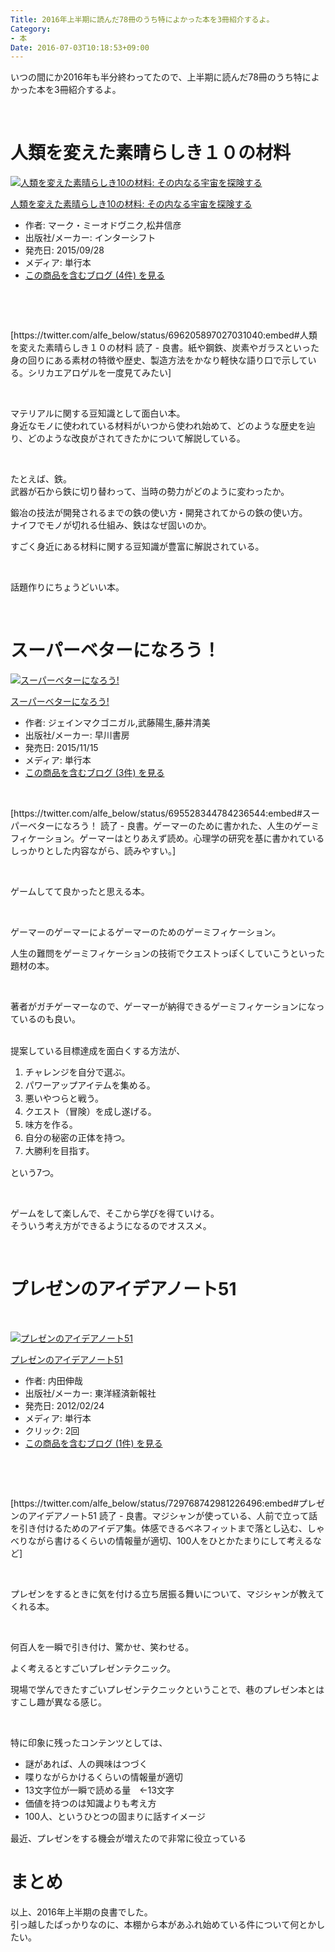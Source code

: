 ```yaml
---
Title: 2016年上半期に読んだ78冊のうち特によかった本を3冊紹介するよ。
Category:
- 本
Date: 2016-07-03T10:18:53+09:00
---
```


<p>いつの間にか2016年も半分終わってたので、上半期に読んだ78冊のうち特によかった本を3冊紹介するよ。</p>
<p> </p>

# 人類を変えた素晴らしき１０の材料

<div class="freezed">
<div class="external-link-detail"><a href="http://www.amazon.co.jp/exec/obidos/ASIN/4772695478/ab1025-22/"><img class="external-link-detail-image" title="人類を変えた素晴らしき10の材料: その内なる宇宙を探険する" src="http://ecx.images-amazon.com/images/I/51T7gPZIckL._SL160_.jpg" alt="人類を変えた素晴らしき10の材料: その内なる宇宙を探険する" /></a>
<div class="external-link-detail-info">
<p class="external-link-detail-title"><a href="http://www.amazon.co.jp/exec/obidos/ASIN/4772695478/ab1025-22/">人類を変えた素晴らしき10の材料: その内なる宇宙を探険する</a></p>
<ul>
<li><span class="external-link-detail-label">作者:</span> マーク・ミーオドヴニク,松井信彦</li>
<li><span class="external-link-detail-label">出版社/メーカー:</span> インターシフト</li>
<li><span class="external-link-detail-label">発売日:</span> 2015/09/28</li>
<li><span class="external-link-detail-label">メディア:</span> 単行本</li>
<li><a href="http://d.hatena.ne.jp/asin/4772695478/ab1025-22" target="_blank">この商品を含むブログ (4件) を見る</a></li>
</ul>
</div>
<div class="external-link-detail-foot"> </div>
</div>
</div>
<p> </p>
<p>[https://twitter.com/alfe_below/status/696205897027031040:embed#人類を変えた素晴らしき１０の材料 読了 - 良書。紙や鋼鉄、炭素やガラスといった身の回りにある素材の特徴や歴史、製造方法をかなり軽快な語り口で示している。シリカエアロゲルを一度見てみたい]</p>
<p> </p>
<p>マテリアルに関する豆知識として面白い本。<br />身近なモノに使われている材料がいつから使われ始めて、どのような歴史を辿り、どのような改良がされてきたかについて解説している。</p>
<p> </p>
<p>たとえば、鉄。<br />武器が石から鉄に切り替わって、当時の勢力がどのように変わったか。</p>
<p>鍛冶の技法が開発されるまでの鉄の使い方・開発されてからの鉄の使い方。<br />ナイフでモノが切れる仕組み、鉄はなぜ固いのか。</p>
<p>すごく身近にある材料に関する豆知識が豊富に解説されている。</p>
<p> </p>
<p>話題作りにちょうどいい本。</p>
<p> </p>

# スーパーベターになろう！

<div class="freezed">
<div class="external-link-detail"><a href="http://www.amazon.co.jp/exec/obidos/ASIN/415209575X/ab1025-22/"><img class="external-link-detail-image" title="スーパーベターになろう!" src="http://ecx.images-amazon.com/images/I/51a21XrAtoL._SL160_.jpg" alt="スーパーベターになろう!" /></a>
<div class="external-link-detail-info">
<p class="external-link-detail-title"><a href="http://www.amazon.co.jp/exec/obidos/ASIN/415209575X/ab1025-22/">スーパーベターになろう!</a></p>
<ul>
<li><span class="external-link-detail-label">作者:</span> ジェインマクゴニガル,武藤陽生,藤井清美</li>
<li><span class="external-link-detail-label">出版社/メーカー:</span> 早川書房</li>
<li><span class="external-link-detail-label">発売日:</span> 2015/11/15</li>
<li><span class="external-link-detail-label">メディア:</span> 単行本</li>
<li><a href="http://d.hatena.ne.jp/asin/415209575X/ab1025-22" target="_blank">この商品を含むブログ (3件) を見る</a></li>
</ul>
</div>
<div class="external-link-detail-foot"> </div>
</div>
</div>
<p>[https://twitter.com/alfe_below/status/695528344784236544:embed#スーパーベターになろう！ 読了 - 良書。ゲーマーのために書かれた、人生のゲーミフィケーション。ゲーマーはとりあえず読め。心理学の研究を基に書かれているしっかりとした内容ながら、読みやすい。]</p>
<p> </p>
<p>ゲームしてて良かったと思える本。</p>
<p> </p>
<p>ゲーマーのゲーマーによるゲーマーのためのゲーミフィケーション。</p>
<p>人生の難問をゲーミフィケーションの技術でクエストっぽくしていこうといった題材の本。</p>
<p> </p>
<p>著者がガチゲーマーなので、ゲーマーが納得できるゲーミフィケーションになっているのも良い。</p>
<p><br />提案している目標達成を面白くする方法が、</p>
<ol>
<li><span style="line-height: 1.5;">チャレンジを自分で選ぶ。</span></li>
<li><span style="line-height: 1.5;">パワーアップアイテムを集める。</span></li>
<li><span style="line-height: 1.5;">悪いやつらと戦う。</span></li>
<li><span style="line-height: 1.5;">クエスト（冒険）を成し遂げる。</span></li>
<li><span style="line-height: 1.5;">味方を作る。</span></li>
<li><span style="line-height: 1.5;">自分の秘密の正体を持つ。</span></li>
<li><span style="line-height: 1.5;">大勝利を目指す。</span></li>
</ol>
<p>という7つ。</p>
<p> </p>
<p>ゲームをして楽しんで、そこから学びを得ていける。<br />そういう考え方ができるようになるのでオススメ。</p>
<p> </p>

# プレゼンのアイデアノート51

<p> </p>
<div class="freezed">
<div class="external-link-detail"><a href="http://www.amazon.co.jp/exec/obidos/ASIN/4492557067/ab1025-22/"><img class="external-link-detail-image" title="プレゼンのアイデアノート51" src="http://ecx.images-amazon.com/images/I/31zfsw2ozOL._SL160_.jpg" alt="プレゼンのアイデアノート51" /></a>
<div class="external-link-detail-info">
<p class="external-link-detail-title"><a href="http://www.amazon.co.jp/exec/obidos/ASIN/4492557067/ab1025-22/">プレゼンのアイデアノート51</a></p>
<ul>
<li><span class="external-link-detail-label">作者:</span> 内田伸哉</li>
<li><span class="external-link-detail-label">出版社/メーカー:</span> 東洋経済新報社</li>
<li><span class="external-link-detail-label">発売日:</span> 2012/02/24</li>
<li><span class="external-link-detail-label">メディア:</span> 単行本</li>
<li><span class="external-link-detail-label">クリック</span>: 2回</li>
<li><a href="http://d.hatena.ne.jp/asin/4492557067/ab1025-22" target="_blank">この商品を含むブログ (1件) を見る</a></li>
</ul>
</div>
<div class="external-link-detail-foot"> </div>
</div>
</div>
<p> </p>
<p>[https://twitter.com/alfe_below/status/729768742981226496:embed#プレゼンのアイデアノート51 読了 - 良書。マジシャンが使っている、人前で立って話を引き付けるためのアイデア集。体感できるベネフィットまで落とし込む、しゃべりながら書けるくらいの情報量が適切、100人をひとかたまりにして考えるなど]</p>
<p> </p>
<p>プレゼンをするときに気を付ける立ち居振る舞いについて、マジシャンが教えてくれる本。</p>
<p> </p>
<p>何百人を一瞬で引き付け、驚かせ、笑わせる。</p>
<p>よく考えるとすごいプレゼンテクニック。</p>
<p>現場で学んできたすごいプレゼンテクニックということで、巷のプレゼン本とはすこし趣が異なる感じ。</p>
<p> </p>
<p>特に印象に残ったコンテンツとしては、</p>
<ul>
<li><span style="line-height: 1.5;">謎があれば、人の興味はつづく</span></li>
<li><span style="line-height: 1.5;">喋りながらかけるくらいの情報量が適切</span></li>
<li><span style="line-height: 1.5;">13文字位が一瞬で読める量　←13文字</span></li>
<li><span style="line-height: 1.5;">価値を持つのは知識よりも考え方</span></li>
<li><span style="line-height: 1.5;">100人、というひとつの固まりに話すイメージ</span></li>
</ul>
<p>最近、プレゼンをする機会が増えたので非常に役立っている</p>

# まとめ

<p>以上、2016年上半期の良書でした。<br />引っ越したばっかりなのに、本棚から本があふれ始めている件について何とかしたい。</p>

